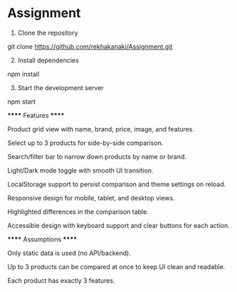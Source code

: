 # Assignment

1. Clone the repository

git clone https://github.com/rekhakanaki/Assignment.git

2. Install dependencies

npm install

3. Start the development server

npm start

********\*\*\*\********* Features ********\*\*\*\*********

Product grid view with name, brand, price, image, and features.

Select up to 3 products for side-by-side comparison.

Search/filter bar to narrow down products by name or brand.

Light/Dark mode toggle with smooth UI transition.

LocalStorage support to persist comparison and theme settings on reload.

Responsive design for mobile, tablet, and desktop views.

Highlighted differences in the comparison table.

Accessible design with keyboard support and clear buttons for each action.

********\*\*\*\********* Assumptions ********\*\*\*\*********

Only static data is used (no API/backend).

Up to 3 products can be compared at once to keep UI clean and readable.

Each product has exactly 3 features.
